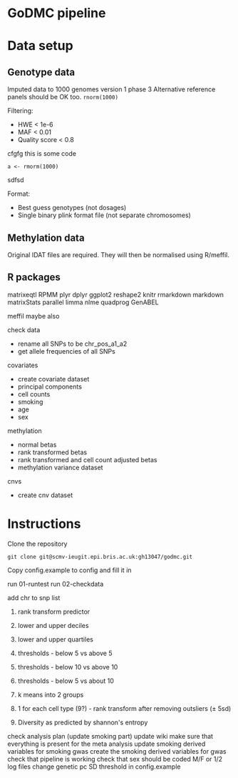 GoDMC pipeline
==============

# Data setup

## Genotype data

Imputed data to 1000 genomes version 1 phase 3
Alternative reference panels should be OK too. `rnorm(1000)`

Filtering:
- HWE < 1e-6
- MAF < 0.01
- Quality score < 0.8


cfgfg this is some code

    a <- rmorm(1000)

sdfsd


Format:
- Best guess genotypes (not dosages)
- Single binary plink format file (not separate chromosomes)


## Methylation data

Original IDAT files are required. They will then be normalised using R/meffil. 



## R packages

matrixeqtl
RPMM
plyr
dplyr
ggplot2
reshape2
knitr
rmarkdown
markdown
matrixStats
parallel
limma
nlme
quadprog
GenABEL

meffil maybe also





check data
- rename all SNPs to be chr_pos_a1_a2
- get allele frequencies of all SNPs

covariates
- create covariate dataset
- principal components
- cell counts
- smoking
- age
- sex


methylation
- normal betas
- rank transformed betas
- rank transformed and cell count adjusted betas
- methylation variance dataset

cnvs
- create cnv dataset










# Instructions

Clone the repository

	git clone git@scmv-ieugit.epi.bris.ac.uk:gh13047/godmc.git

Copy config.example to config and fill it in

run 01-runtest
 run 02-checkdata







add chr to snp list




1. rank transform predictor
2. lower and upper deciles
3. lower and upper quartiles
4. thresholds - below 5 vs above 5
5. thresholds - below 10 vs above 10
6. thresholds - below 5 vs about 10
7. k means into 2 groups


1. 1 for each cell type (9?) - rank transform after removing outsliers (± 5sd)
2. Diversity as predicted by shannon's entropy



check analysis plan (update smoking part)
update wiki
make sure that everything is present for the meta analysis
update smoking derived variables for smoking gwas
create the smoking derived variables for gwas
check that pipeline is working
check that sex should be coded M/F or 1/2
log files
change genetic pc SD threshold in config.example


